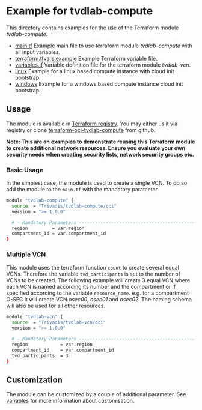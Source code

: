 # Example for tvdlab-compute

This directory contains examples for the use of the Terraform module *tvdlab-compute*.

* [main.tf](./main.tf) Example main file to use terraform module *tvdlab-compute* with all input variables.
* [terraform.tfvars.example](./terraform.tfvars.example) Example Terraform variable file.
* [variables.tf](./variables.tf) Variable definition file for the terraform module *tvdlab-vcn*.
* [linux](linux) Example for a linux based compute instance with cloud init bootstrap.
* [windows](windows) Example for a windows based compute instance cloud init bootstrap.

## Usage

The module is available in [Terraform registry](https://registry.terraform.io/modules/Trivadis/tvdlab-compute/oci/latest). You may either us it via registry or clone [terraform-oci-tvdlab-compute](https://github.com/Trivadis/terraform-oci-tvdlab-compute) from github.

__Note: This are an examples to demonstrate reusing this Terraform module to create additional network resources. Ensure you evaluate your own security needs when creating security lists, network security groups etc.__

### Basic Usage

In the simplest case, the module is used to create a single VCN. To do so add the module to the `main.tf` with the mandatory parameter.

```bash
module "tvdlab-compute" {
  source  = "Trivadis/tvdlab-compute/oci"
  version = ">= 1.0.0"

  # - Mandatory Parameters --------------------------------------------------
  region         = var.region
  compartment_id = var.compartment_id
}
```

### Multiple VCN

This module uses the terraform function `count` to create several equal VCNs. Therefore the variable `tvd_participants` is set to the number of VCNs to be created. The following example will create 3 equal VCN where each VCN is named according its number and the compartment or if specified according to the variable `resource_name`. e.g. for a compartment O-SEC it will create VCN *osec00*, *osec01* and *osec02*. The naming schema will also be used for all other resources.

```bash
module "tvdlab-vcn" {
  source  = "Trivadis/tvdlab-vcn/oci"
  version = ">= 1.0.0"

  # - Mandatory Parameters --------------------------------------------------
  region            = var.region
  compartment_id    = var.compartment_id
  tvd_participants  = 3
}
```

## Customization

The module can be customized by a couple of additional parameter. See [variables](./doc/variables.md) for more information about customisation.
